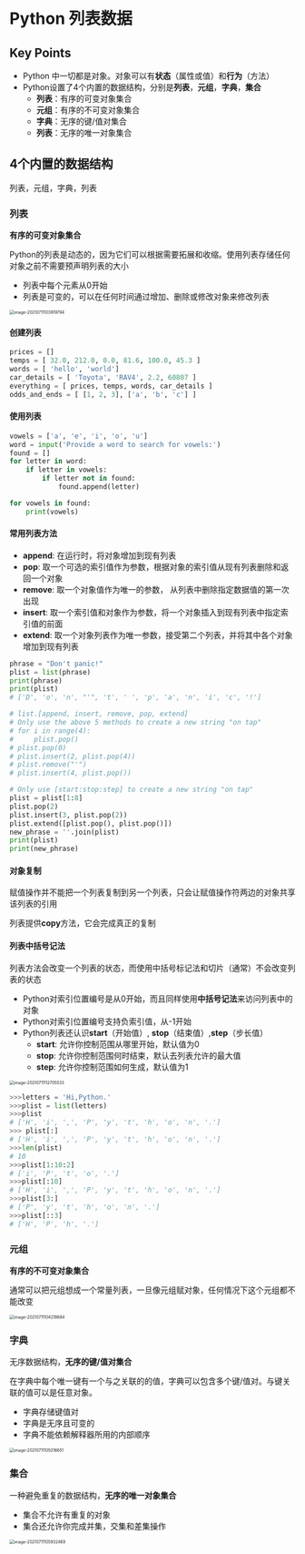 # Python 列表数据

## Key Points

- Python 中一切都是对象。对象可以有**状态**（属性或值）和**行为**（方法）
- Python设置了4个内置的数据结构，分别是**列表**，**元组**，**字典**，**集合**
  - **列表**：有序的可变对象集合
  - **元组**：有序的不可变对象集合
  - **字典**：无序的键/值对集合
  - **列表**：无序的唯一对象集合

## 4个内置的数据结构

列表，元组，字典，列表

### 列表

**有序的可变对象集合**

Python的列表是动态的，因为它们可以根据需要拓展和收缩。使用列表存储任何对象之前不需要预声明列表的大小

- 列表中每个元素从0开始
- 列表是可变的，可以在任何时间通过增加、删除或修改对象来修改列表

<img src="https://gitee.com/sirius_wang_wf/typora/raw/master/images/image-20210711103919794.png" alt="image-20210711103919794" style="zoom:50%;" />

#### 创建列表

```py
prices = []
temps = [ 32.0, 212.0, 0.0, 81.6, 100.0, 45.3 ]
words = [ 'hello', 'world']
car_details = [ 'Toyota', 'RAV4', 2.2, 60807 ]
everything = [ prices, temps, words, car_details ]
odds_and_ends = [ [1, 2, 3], ['a', 'b', 'c'] ]
```

#### 使用列表

```py
vowels = ['a', 'e', 'i', 'o', 'u']
word = input('Provide a word to search for vowels:')
found = []
for letter in word:
    if letter in vowels:
        if letter not in found:
            found.append(letter)

for vowels in found:
    print(vowels)

```

#### 常用列表方法

- **append**: 在运行时，将对象增加到现有列表
- **pop**: 取一个可选的索引值作为参数，根据对象的索引值从现有列表删除和返回一个对象
- **remove**: 取一个对象值作为唯一的参数， 从列表中删除指定数据值的第一次出现
- **insert**: 取一个索引值和对象作为参数，将一个对象插入到现有列表中指定索引值的前面
- **extend**: 取一个对象列表作为唯一参数，接受第二个列表，并将其中各个对象增加到现有列表

```py
phrase = "Don't panic!"
plist = list(phrase)
print(phrase)
print(plist)
# ['D', 'o', 'n', "'", 't', ' ', 'p', 'a', 'n', 'i', 'c', '!']

# list.[append, insert, remove, pop, extend]
# Only use the above 5 methods to create a new string "on tap"
# for i in range(4):
#     plist.pop()
# plist.pop(0)
# plist.insert(2, plist.pop(4))
# plist.remove("'")
# plist.insert(4, plist.pop())

# Only use [start:stop:step] to create a new string "on tap"
plist = plist[1:8]
plist.pop(2)
plist.insert(3, plist.pop(2))
plist.extend([plist.pop(), plist.pop()])
new_phrase = ''.join(plist)
print(plist)
print(new_phrase)

```

#### 对象复制

赋值操作并不能把一个列表复制到另一个列表，只会让赋值操作符两边的对象共享该列表的引用

列表提供**copy**方法，它会完成真正的复制

#### 列表中括号记法

列表方法会改变一个列表的状态，而使用中括号标记法和切片（通常）不会改变列表的状态

- Python对索引位置编号是从0开始，而且同样使用**中括号记法**来访问列表中的对象
- Python对索引位置编号支持负索引值，从-1开始
- Python列表还认识**start**（开始值）, **stop**（结束值）,**step**（步长值）
  - **start**: 允许你控制范围从哪里开始，默认值为0
  - **stop**: 允许你控制范围何时结束，默认去列表允许的最大值
  - **step**: 允许你控制范围如何生成，默认值为1

<img src="https://gitee.com/sirius_wang_wf/typora/raw/master/images/image-20210711112705533.png" alt="image-20210711112705533" style="zoom:50%;" />

```python
>>>letters = 'Hi,Python.'
>>>plist = list(letters)
>>>plist
# ['H', 'i', ',', 'P', 'y', 't', 'h', 'o', 'n', '.']
>>> plist[:]
# ['H', 'i', ',', 'P', 'y', 't', 'h', 'o', 'n', '.']
>>>len(plist)
# 10
>>>plist[1:10:2]
# ['i', 'P', 't', 'o', '.']
>>>plist[:10]
# ['H', 'i', ',', 'P', 'y', 't', 'h', 'o', 'n', '.']
>>>plist[3:]
# ['P', 'y', 't', 'h', 'o', 'n', '.']
>>>plist[::3]
# ['H', 'P', 'h', '.']
```



### 元组

**有序的不可变对象集合**

通常可以把元组想成一个常量列表，一旦像元组赋对象，任何情况下这个元组都不能改变

<img src="https://gitee.com/sirius_wang_wf/typora/raw/master/images/image-20210711104218684.png" alt="image-20210711104218684" style="zoom:50%;" />

### 字典

无序数据结构，**无序的键/值对集合**

在字典中每个唯一键有一个与之关联的的值，字典可以包含多个键/值对。与键关联的值可以是任意对象。

- 字典存储键值对
- 字典是无序且可变的
- 字典不能依赖解释器所用的内部顺序

<img src="https://gitee.com/sirius_wang_wf/typora/raw/master/images/image-20210711105016651.png" alt="image-20210711105016651" style="zoom:50%;" />



### 集合

一种避免重复的数据结构，**无序的唯一对象集合**

- 集合不允许有重复的对象
- 集合还允许你完成并集，交集和差集操作

<img src="https://gitee.com/sirius_wang_wf/typora/raw/master/images/image-20210711105932469.png" alt="image-20210711105932469" style="zoom:50%;" />